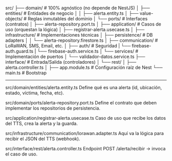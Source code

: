 src/
 ├── domain/                       # 100% agnóstico (no depende de NestJS)
 │   ├── entities/                 # Entidades de negocio
 │   │    ├── alerta.entity.ts
 │   ├── value-objects/            # Reglas inmutables del dominio
 │   └── ports/                    # Interfaces (contratos)
 │        ├── alerta-repository.port.ts
 │
 ├── application/                  # Casos de uso (orquestan la lógica)
 │   ├── registrar-alerta.usecase.ts
 │
 ├── infrastructure/               # Implementaciones técnicas
 │   ├── persistence/              # DB adapters
 │   │    └── alerta-repository.firestore.ts
 │   ├── communication/            # LoRaWAN, SMS, Email, etc.
 │   ├── auth/                     # Seguridad
 |        └── firebase-auth.guard.ts
 |        └── firebase-auth.service.ts
 │   └── services/                 # Implementación de puertos
 │        └── validador-datos.service.ts
 ├── interface/                    # Entrada/Salida (controladores)
 │   └── rest/
 │        ├── alerta.controller.ts
 │
 ├── app.module.ts                 # Configuración raíz de Nest
 └── main.ts                       # Bootstrap


 -----------------------------------------------------------
 src/domain/entities/alerta.entity.ts
Define qué es una alerta (id, ubicación, estado, víctima, fecha, etc).

src/domain/ports/alerta-repository.port.ts
Define el contrato que deben implementar los repositorios de persistencia.

src/application/registrar-alerta.usecase.ts
Caso de uso que recibe los datos del TTS, crea la alerta y la guarda.

src/infrastructure/communication/lorawan.adapter.ts
Aquí va la lógica para recibir el JSON del TTS (webhook).

src/interface/rest/alerta.controller.ts
Endpoint POST /alerta/recibir → invoca el caso de uso.